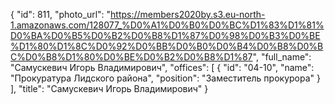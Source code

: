 {
    "id": 811,
    "photo_url": "https://members2020by.s3.eu-north-1.amazonaws.com/128077_%D0%A1%D0%B0%D0%BC%D1%83%D1%81%D0%BA%D0%B5%D0%B2%D0%B8%D1%87%D0%98%D0%B3%D0%BE%D1%80%D1%8C%D0%92%D0%BB%D0%B0%D0%B4%D0%B8%D0%BC%D0%B8%D1%80%D0%BE%D0%B2%D0%B8%D1%87",
    "full_name": "Самускевич Игорь Владимирович",
    "offices": [
        {
            "id": "04-10",
            "name": "Прокуратура Лидского района",
            "position": "Заместитель прокурора"
        }
    ],
    "title": "Самускевич Игорь Владимирович"
}